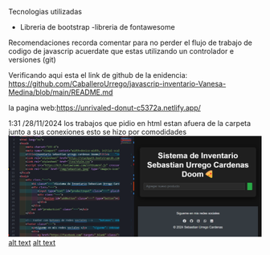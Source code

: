 Tecnologias utilizadas 
- Libreria de bootstrap
-libreria de fontawesome

Recomendaciones
 recorda comentar para no perder el flujo de trabajo de codigo de javascrip acuerdate que estas utilizando un controlador e versiones (git)

Verificando aqui esta el link de github de la enidencia: https://github.com/CaballeroUrrego/javascrip-inventario-Vanesa-Medina/blob/main/README.md

 la pagina web:https://unrivaled-donut-c5372a.netlify.app/




1:31 /28/11/2024 los trabajos que pidio en html estan afuera de la carpeta junto a sus conexiones esto se hizo por comodidades
![alt text](img/image.png)
[alt text](img/image2.png)
[alt text](img/image3.png)